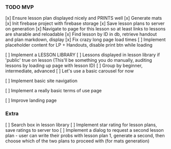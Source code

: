 ### TODO MVP

[x] Ensure lesson plan displayed nicely and PRINTS well
[x] Generate mats
[x] Init firebase project with firebase storage
    [x] Save lesson plans to server on generation
    [x] Navigate to page for this lesson so at least links to lessons are sharable and reloadable
        [x] Find lesson by ID in db, retrieve handout and plan markdown, display
            [x] Fix crazy long page load times
                [ ] Implement placeholder content for LP + Handouts, disable print btn while loading

[ ] Implement a LESSON LIBRARY
    [ ] Lessons displayed in lesson library if 'public' true on lesson (This'll be something you do manually, auditing lessons by loading up page with lesson ID)
    [ ] Group by beginner, intermediate, advanced
    [ ] Let's use a basic carousel for now

[ ] Implement basic site navigation

[ ] Implement a really basic terms of use page

[ ] Improve landing page

### Extra
[ ] Search box in lesson library
[ ] Implement star rating for lesson plans, save ratings to server too
[ ] Implement a dialog to request a second lesson plan - user can write their probs with lesson plan 1, generate a second, then choose which of the two plans to proceed with (for mats generation)